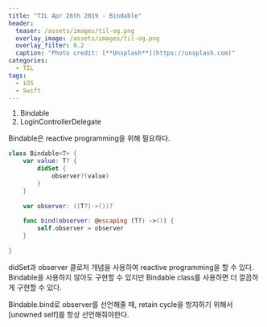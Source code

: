 ```yaml
---
title: "TIL Apr 26th 2019 - Bindable"
header:
  teaser: /assets/images/til-og.png
  overlay_image: /assets/images/til-og.png
  overlay_filter: 0.2
  caption: "Photo credit: [**Unsplash**](https://unsplash.com)"
categories:
  - TIL
tags:
  - iOS
  - Swift
---
```




1. Bindable
2. LoginControllerDelegate



Bindable은 reactive programming을 위해 필요하다.

```swift
class Bindable<T> {
    var value: T? {
        didSet {
            observer?(value)
        }
    }
    
    var observer: ((T?)->())?
    
    func bind(observer: @escaping (T?) ->()) {
        self.observer = observer
    }
    
}
```

didSet과 observer 클로저 개념을 사용하여 reactive programming을 할 수 있다. Bindable을 사용하지 않아도 구현할 수 있지만 Bindable class를 사용하면 더 깔끔하게 구현할 수 있다.



Bindable.bind로 observer를 선언해줄 때, retain cycle을 방지하기 위해서 [unowned self]를 항상 선언해줘야한다.